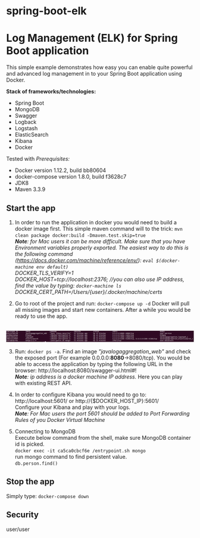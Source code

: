 # spring-boot-elk
Log Management (ELK) for Spring Boot application
========================

This simple example demonstrates how easy you can enable quite powerful and advanced log management in to your Spring Boot application using Docker.

**Stack of frameworks/technologies:**
* Spring Boot
* MongoDB
* Swagger
* Logback
* Logstash
* ElasticSearch
* Kibana
* Docker

Tested with 
_Prerequisites:_
* Docker version 1.12.2, build bb80604
* docker-compose version 1.8.0, build f3628c7
* JDK8
* Maven 3.3.9

## Start the app

1. In order to run the application in docker you would need to build a docker image first.
This simple maven command will to the trick:
`mvn clean package docker:build -Dmaven.test.skip=true`
<br />_**Note**: for Mac users it can be more difficult.
Make sure that you have Environment variables properly exported.
The easiest way to do this is the following command (https://docs.docker.com/machine/reference/env/): 
`eval $(docker-machine env default)` <br />
DOCKER_TLS_VERIFY=1 <br />
DOCKER_HOST=tcp://localhost:2376; //you can also use IP address, find the value by typing: `docker-machine ls` <br />
DOCKER_CERT_PATH=/Users/{user}/.docker/machine/certs_ <br />

2. Go to root of the project and run: `docker-compose up -d`
Docker will pull all missing images and start new containers.
After a while you would be ready to use the app.

<br>
  <img src="https://github.com/harishkadamudi/spring-elk/blob/master/java-log-aggregation/containers.png">
</br>

3. Run: `docker ps -a`. Find an image *"javalogaggregation_web"* and check the exposed port (For example 0.0.0.0:**8080**->8080/tcp).
You would be able to access the application by typing the following URL in the browser:
http://localhost:8080/swagger-ui.html#!
<br />_**Note**: ip address is a docker machine IP address._
Here you can play with existing REST API.

4. In order to configure Kibana you would need to go to: 
<br />http://localhost:5601/ or http://{$DOCKER_HOST_IP}:5601/
<br />Configure your Kibana and play with your logs.
<br />_**Note**: For Mac users the port 5601 should be added to Port Forwarding Rules of you Docker Virtual Machine_

5. Connecting to MongoDB
<br />  Execute below command from the shell, make sure MongoDB container id is picked.
<br />  `docker exec -it ca5ca0cbcf6e /entrypoint.sh mongo`
<br />  run mongo command to find persistent value.
<br />  `db.person.find()`

## Stop the app
Simply type: `docker-compose down`

## Security
user/user
